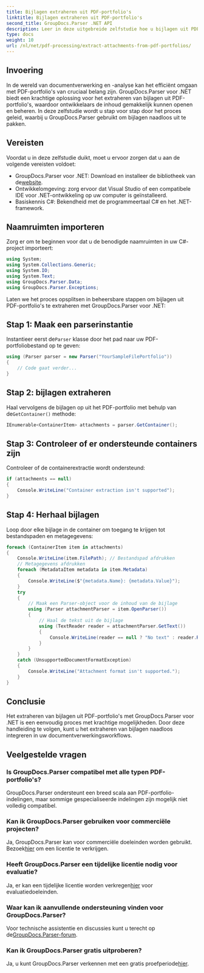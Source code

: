 ```yaml
---
title: Bijlagen extraheren uit PDF-portfolio's
linktitle: Bijlagen extraheren uit PDF-portfolio's
second_title: GroupDocs.Parser .NET API
description: Leer in deze uitgebreide zelfstudie hoe u bijlagen uit PDF-portfolio's kunt extraheren met GroupDocs.Parser voor .NET.
type: docs
weight: 10
url: /nl/net/pdf-processing/extract-attachments-from-pdf-portfolios/
---
```

## Invoering
In de wereld van documentverwerking en -analyse kan het efficiënt omgaan met PDF-portfolio's van cruciaal belang zijn. GroupDocs.Parser voor .NET biedt een krachtige oplossing voor het extraheren van bijlagen uit PDF-portfolio's, waardoor ontwikkelaars de inhoud gemakkelijk kunnen openen en beheren. In deze zelfstudie wordt u stap voor stap door het proces geleid, waarbij u GroupDocs.Parser gebruikt om bijlagen naadloos uit te pakken.
## Vereisten
Voordat u in deze zelfstudie duikt, moet u ervoor zorgen dat u aan de volgende vereisten voldoet:
-  GroupDocs.Parser voor .NET: Download en installeer de bibliotheek van de[website](https://releases.groupdocs.com/parser/net/).
- Ontwikkelomgeving: zorg ervoor dat Visual Studio of een compatibele IDE voor .NET-ontwikkeling op uw computer is geïnstalleerd.
- Basiskennis C#: Bekendheid met de programmeertaal C# en het .NET-framework.

## Naamruimten importeren
Zorg er om te beginnen voor dat u de benodigde naamruimten in uw C#-project importeert:
```csharp
using System;
using System.Collections.Generic;
using System.IO;
using System.Text;
using GroupDocs.Parser.Data;
using GroupDocs.Parser.Exceptions;
```
Laten we het proces opsplitsen in beheersbare stappen om bijlagen uit PDF-portfolio's te extraheren met GroupDocs.Parser voor .NET:
## Stap 1: Maak een parserinstantie
 Instantieer eerst de`Parser` klasse door het pad naar uw PDF-portfoliobestand op te geven:
```csharp
using (Parser parser = new Parser("YourSampleFilePortfolio"))
{
    // Code gaat verder...
}
```
## Stap 2: bijlagen extraheren
 Haal vervolgens de bijlagen op uit het PDF-portfolio met behulp van de`GetContainer()` methode:
```csharp
IEnumerable<ContainerItem> attachments = parser.GetContainer();
```
## Stap 3: Controleer of er ondersteunde containers zijn
Controleer of de containerextractie wordt ondersteund:
```csharp
if (attachments == null)
{
    Console.WriteLine("Container extraction isn't supported");
}
```
## Stap 4: Herhaal bijlagen
Loop door elke bijlage in de container om toegang te krijgen tot bestandspaden en metagegevens:
```csharp
foreach (ContainerItem item in attachments)
{
    Console.WriteLine(item.FilePath); // Bestandspad afdrukken
    // Metagegevens afdrukken
    foreach (MetadataItem metadata in item.Metadata)
    {
        Console.WriteLine($"{metadata.Name}: {metadata.Value}");
    }
    try
    {
        // Maak een Parser-object voor de inhoud van de bijlage
        using (Parser attachmentParser = item.OpenParser())
        {
            // Haal de tekst uit de bijlage
            using (TextReader reader = attachmentParser.GetText())
            {
                Console.WriteLine(reader == null ? "No text" : reader.ReadToEnd());
            }
        }
    }
    catch (UnsupportedDocumentFormatException)
    {
        Console.WriteLine("Attachment format isn't supported.");
    }
}
```

## Conclusie
Het extraheren van bijlagen uit PDF-portfolio's met GroupDocs.Parser voor .NET is een eenvoudig proces met krachtige mogelijkheden. Door deze handleiding te volgen, kunt u het extraheren van bijlagen naadloos integreren in uw documentverwerkingsworkflows.

## Veelgestelde vragen
### Is GroupDocs.Parser compatibel met alle typen PDF-portfolio's?
GroupDocs.Parser ondersteunt een breed scala aan PDF-portfolio-indelingen, maar sommige gespecialiseerde indelingen zijn mogelijk niet volledig compatibel.
### Kan ik GroupDocs.Parser gebruiken voor commerciële projecten?
 Ja, GroupDocs.Parser kan voor commerciële doeleinden worden gebruikt. Bezoek[hier](https://purchase.groupdocs.com/buy) om een licentie te verkrijgen.
### Heeft GroupDocs.Parser een tijdelijke licentie nodig voor evaluatie?
Ja, er kan een tijdelijke licentie worden verkregen[hier](https://purchase.groupdocs.com/temporary-license/) voor evaluatiedoeleinden.
### Waar kan ik aanvullende ondersteuning vinden voor GroupDocs.Parser?
 Voor technische assistentie en discussies kunt u terecht op de[GroupDocs.Parser-forum](https://forum.groupdocs.com/c/parser/17).
### Kan ik GroupDocs.Parser gratis uitproberen?
 Ja, u kunt GroupDocs.Parser verkennen met een gratis proefperiode[hier](https://releases.groupdocs.com/).